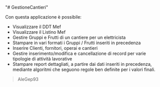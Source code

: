 "# GestioneCantieri"

Con questa applicazione è possibile:
* Visualizzare il DDT Mef
* Visualizzare il Listino Mef
* Gestire Gruppi e Frutti di un cantiere per un elettricista
* Stampare in vari formati i Gruppi / Frutti inseriti in precedenza
* Inserire Clienti, fornitori, operai e cantieri
* Gestire inserimento/modifica e cancellazione di record per varie tipologie di attività lavorative
* Stampare report dettagliati, a partire dai dati inseriti in precedenza, mediante algoritmi che seguono regole ben definite per i valori finali.

> AleGep93
